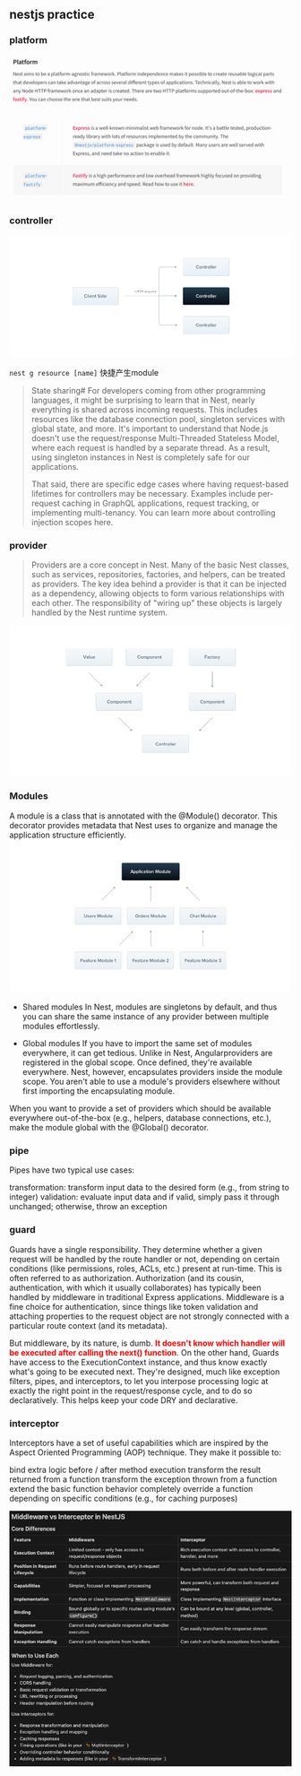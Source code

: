 ## nestjs practice

### platform

![alt text](markdown/image.png)

### controller

![alt text](image.png)

`nest g resource [name]` 快捷产生module

> State sharing#
> For developers coming from other programming languages, it might be surprising to learn that in Nest, nearly everything is shared across incoming requests. This includes resources like the database connection pool, singleton services with global state, and more. It's important to understand that Node.js doesn't use the request/response Multi-Threaded Stateless Model, where each request is handled by a separate thread. As a result, using singleton instances in Nest is completely safe for our applications.
>
> That said, there are specific edge cases where having request-based lifetimes for controllers may be necessary. Examples include per-request caching in GraphQL applications, request tracking, or implementing multi-tenancy. You can learn more about controlling injection scopes here.


### provider
>Providers are a core concept in Nest. Many of the basic Nest classes, such as services, repositories, factories, and helpers, can be treated as providers. The key idea behind a provider is that it can be injected as a dependency, allowing objects to form various relationships with each other. The responsibility of "wiring up" these objects is largely handled by the Nest runtime system. 

![alt text](markdown/image-1.png)

### Modules
A module is a class that is annotated with the @Module() decorator. This decorator provides metadata that Nest uses to organize and manage the application structure efficiently.
![alt text](markdown/image-2.png)

- Shared modules
In Nest, modules are singletons by default, and thus you can share the same instance of any provider between multiple modules effortlessly.


- Global modules
If you have to import the same set of modules everywhere, it can get tedious. Unlike in Nest, Angularproviders are registered in the global scope. Once defined, they're available everywhere. Nest, however, encapsulates providers inside the module scope. You aren't able to use a module's providers elsewhere without first importing the encapsulating module.

When you want to provide a set of providers which should be available everywhere out-of-the-box (e.g., helpers, database connections, etc.), make the module global with the @Global() decorator.


### pipe
Pipes have two typical use cases:

transformation: transform input data to the desired form (e.g., from string to integer)
validation: evaluate input data and if valid, simply pass it through unchanged; otherwise, throw an exception

### guard
Guards have a single responsibility. They determine whether a given request will be handled by the route handler or not, depending on certain conditions (like permissions, roles, ACLs, etc.) present at run-time. This is often referred to as authorization. Authorization (and its cousin, authentication, with which it usually collaborates) has typically been handled by middleware in traditional Express applications. Middleware is a fine choice for authentication, since things like token validation and attaching properties to the request object are not strongly connected with a particular route context (and its metadata).

But middleware, by its nature, is dumb. **<span style="color:red">It doesn't know which handler will be executed after calling the next() function</span>**. On the other hand, Guards have access to the ExecutionContext instance, and thus know exactly what's going to be executed next. They're designed, much like exception filters, pipes, and interceptors, to let you interpose processing logic at exactly the right point in the request/response cycle, and to do so declaratively. This helps keep your code DRY and declarative.

### interceptor
Interceptors have a set of useful capabilities which are inspired by the Aspect Oriented Programming (AOP) technique. They make it possible to:

bind extra logic before / after method execution
transform the result returned from a function
transform the exception thrown from a function
extend the basic function behavior
completely override a function depending on specific conditions (e.g., for caching purposes)

![alt text](markdown/image-3.png)
